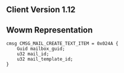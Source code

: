 ## Client Version 1.12

## Wowm Representation
```rust,ignore
cmsg CMSG_MAIL_CREATE_TEXT_ITEM = 0x024A {
    Guid mailbox_guid;    
    u32 mail_id;    
    u32 mail_template_id;    
}

```
